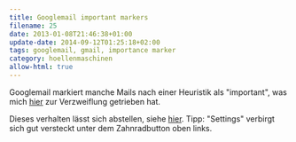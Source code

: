 ```yaml
---
title: Googlemail important markers
filename: 25
date: 2013-01-08T21:46:38+01:00
update-date: 2014-09-12T01:25:18+02:00
tags: googlemail, gmail, importance marker
category: hoellenmaschinen
allow-html: true
---
```


<p>Googlemail markiert manche Mails nach einer Heuristik als "important", was mich <a href="https://www.strangerthanusual.de/blogposts/24">hier</a> zur Verzweiflung getrieben hat.</p>

<p>Dieses verhalten lässt sich abstellen, siehe <a href="http://lifehacker.com/5873402/turn-off-importance-markers-in-gmail-if-youre-not-using-priority-inbox">hier</a>. Tipp: "Settings" verbirgt sich gut versteckt unter dem Zahnradbutton oben links.</p>


